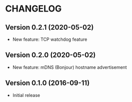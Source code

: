 # CHANGELOG

## Version 0.2.1 (2020-05-02)

* New feature: TCP watchdog feature

## Version 0.2.0 (2020-05-02)

* New feature: mDNS (Bonjour) hostname advertisement

## Version 0.1.0 (2016-09-11)

* Initial release
